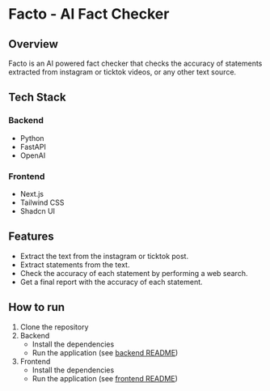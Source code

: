 # Facto - AI Fact Checker

## Overview

Facto is an AI powered fact checker that checks the accuracy of statements extracted from instagram or ticktok videos, or any other text source.

## Tech Stack

### Backend

- Python
- FastAPI
- OpenAI

### Frontend

- Next.js
- Tailwind CSS
- Shadcn UI

## Features

- Extract the text from the instagram or ticktok post.
- Extract statements from the text.
- Check the accuracy of each statement by performing a web search.
- Get a final report with the accuracy of each statement.

## How to run

1. Clone the repository
2. Backend
   - Install the dependencies
   - Run the application (see [backend README](./backend/README.md))
3. Frontend
   - Install the dependencies
   - Run the application (see [frontend README](./frontend/README.md))
